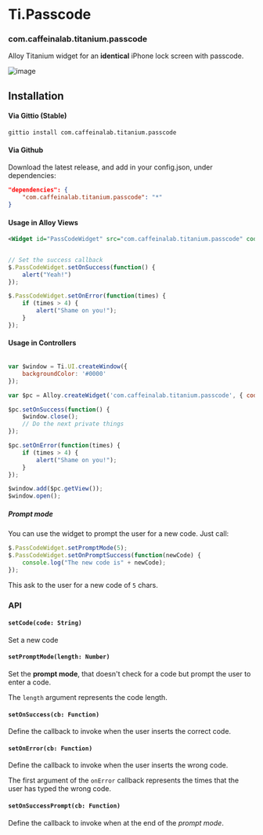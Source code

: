 # Ti.Passcode

### com.caffeinalab.titanium.passcode

Alloy Titanium widget for an **identical** iPhone lock screen with passcode.

![image](http://cl.ly/image/36262Q3v2X39/lalaal.gif)

## Installation

#### Via Gittio (Stable)

```
gittio install com.caffeinalab.titanium.passcode
```

#### Via Github

Download the latest release, and add in your config.json, under dependencies:

```json
"dependencies": {
    "com.caffeinalab.titanium.passcode": "*"
}
```

#### Usage in Alloy Views

```xml
<Widget id="PassCodeWidget" src="com.caffeinalab.titanium.passcode" code="42424" />
```

```javascript

// Set the success callback
$.PassCodeWidget.setOnSuccess(function() {
	alert("Yeah!")
});

$.PassCodeWidget.setOnError(function(times) {
	if (times > 4) {
		alert("Shame on you!");
	}
});
```

#### Usage in Controllers

```javascript

var $window = Ti.UI.createWindow({
	backgroundColor: '#0000'
});

var $pc = Alloy.createWidget('com.caffeinalab.titanium.passcode', { code: "1234" });

$pc.setOnSuccess(function() {
	$window.close();
	// Do the next private things
});

$pc.setOnError(function(times) {
	if (times > 4) {
		alert("Shame on you!");
	}
});

$window.add($pc.getView());
$window.open();
```

##### Prompt mode

You can use the widget to prompt the user for a new code. Just call:

```javascript
$.PassCodeWidget.setPromptMode(5);
$.PassCodeWidget.setOnPromptSuccess(function(newCode) {
	console.log("The new code is" + newCode);
});
```

This ask to the user for a new code of `5` chars.

### API

#### `setCode(code: String)`

Set a new code

#### `setPromptMode(length: Number)`

Set the **prompt mode**, that doesn't check for a code but prompt the user to enter a code.

The `length` argument represents the code length.

#### `setOnSuccess(cb: Function)`

Define the callback to invoke when the user inserts the correct code.

#### `setOnError(cb: Function)`

Define the callback to invoke when the user inserts the wrong code.

The first argument of the `onError` callback represents the times that the user has typed the wrong code.

#### `setOnSuccessPrompt(cb: Function)`

Define the callback to invoke when at the end of the *prompt mode*.


